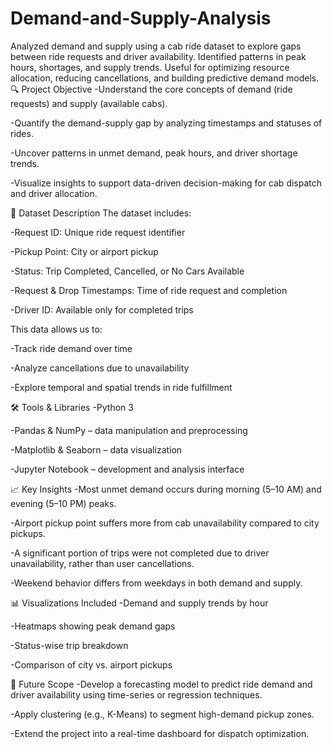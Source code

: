 # Demand-and-Supply-Analysis
Analyzed demand and supply using a cab ride dataset to explore gaps between ride requests and driver availability. Identified patterns in peak hours, shortages, and supply trends. Useful for optimizing resource allocation, reducing cancellations, and building predictive demand models.
🔍 Project Objective
-Understand the core concepts of demand (ride requests) and supply (available cabs).

-Quantify the demand-supply gap by analyzing timestamps and statuses of rides.

-Uncover patterns in unmet demand, peak hours, and driver shortage trends.

-Visualize insights to support data-driven decision-making for cab dispatch and driver allocation.

📁 Dataset Description
The dataset includes:

-Request ID: Unique ride request identifier

-Pickup Point: City or airport pickup

-Status: Trip Completed, Cancelled, or No Cars Available

-Request & Drop Timestamps: Time of ride request and completion

-Driver ID: Available only for completed trips

This data allows us to:

-Track ride demand over time

-Analyze cancellations due to unavailability

-Explore temporal and spatial trends in ride fulfillment

🛠 Tools & Libraries
-Python 3

-Pandas & NumPy – data manipulation and preprocessing

-Matplotlib & Seaborn – data visualization

-Jupyter Notebook – development and analysis interface

📈 Key Insights
-Most unmet demand occurs during morning (5–10 AM) and evening (5–10 PM) peaks.

-Airport pickup point suffers more from cab unavailability compared to city pickups.

-A significant portion of trips were not completed due to driver unavailability, rather than user cancellations.

-Weekend behavior differs from weekdays in both demand and supply.

📊 Visualizations Included
-Demand and supply trends by hour

-Heatmaps showing peak demand gaps

-Status-wise trip breakdown

-Comparison of city vs. airport pickups

🔮 Future Scope
-Develop a forecasting model to predict ride demand and driver availability using time-series or regression techniques.

-Apply clustering (e.g., K-Means) to segment high-demand pickup zones.

-Extend the project into a real-time dashboard for dispatch optimization.
